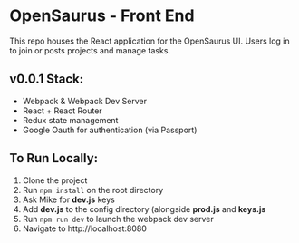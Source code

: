 # OpenSaurus - Front End

This repo houses the React application for the OpenSaurus UI. Users log in to join or posts projects and manage tasks.

## v0.0.1 Stack:
  * Webpack & Webpack Dev Server
  * React + React Router
  * Redux state management
  * Google Oauth for authentication (via Passport)

## To Run Locally:
1. Clone the project
2. Run `npm install` on the root directory
3. Ask Mike for **dev.js** keys
4. Add **dev.js** to the config directory (alongside **prod.js** and **keys.js**
5. Run `npm run dev` to launch the webpack dev server
6. Navigate to http://localhost:8080
